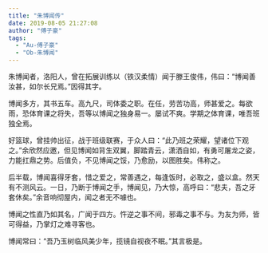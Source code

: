 ```yaml
---
title: "朱博闻传"
date: 2019-08-05 21:27:08
author: "傅子豪"
tags: 
  - "Au-傅子豪"
  - "Ob-朱博闻"
---
```


<p>朱博闻者，洛阳人，曾在拓展训练以（铁汉柔情）闻于滕王俊伟，伟曰：&ldquo;博闻善汝甚，如尔长兄焉。&rdquo;因得其字。</p>
<p>博闻多方，其书五车。高九尺，司体委之职。在任，劳苦功高，师甚爱之。每欲雨，恐体育课之将失，吾等以博闻之独身易一。屡试不爽。学期之体育课，唯吾班独全焉。</p>
<p>好篮球，曾挂帅出征，战于班级联赛，于众人曰：&ldquo;此乃班之荣耀，望诸位下观之。&rdquo;余欣然应邀，但见博闻如背生双翼，脚踏青云，潇洒自如，有勇可屠龙之姿，力能扛鼎之势。后值负，不见博闻之馁，乃愈励，以图胜矣。伟称之。</p>
<p>后半载，博闻喜得牙套，惜之爱之，常善遇之，每逢饭时，必取之，盛以盒。然天有不测风云。一日，乃断于博闻之手，博闻见，乃大惊，高呼曰：&ldquo;悲夫，吾之牙套休矣。&rdquo;余音响彻屋内，闻之者无不噱也。</p>
<p>博闻之性直乃如其名，广闻于四方。忤逆之事不间，邪毒之事不与。为友为师，皆可得益，乃掌灯之难寻客也。</p>
<p>博闻常曰：&ldquo;吾乃玉树临风美少年，揽镜自视夜不眠。&rdquo;其言极是。</p>